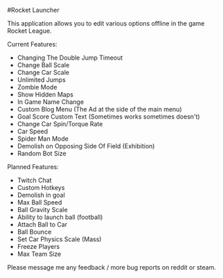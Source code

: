 #Rocket Launcher

This application allows you to edit various options offline in the game Rocket League.

Current Features:

- Changing The Double Jump Timeout
- Change Ball Scale
- Change Car Scale
- Unlimited Jumps
- Zombie Mode
- Show Hidden Maps
- In Game Name Change
- Custom Blog Menu (The Ad at the side of the main menu)
- Goal Score Custom Text (Sometimes works sometimes doesn't)
- Change Car Spin/Torque Rate
- Car Speed
- Spider Man Mode
- Demolish on Opposing Side Of Field (Exhibition)
- Random Bot Size 

Planned Features:

- Twitch Chat
- Custom Hotkeys
- Demolish in goal
- Max Ball Speed
- Ball Gravity Scale
- Ability to launch ball (football)
- Attach Ball to Car
- Ball Bounce
- Set Car Physics Scale (Mass)
- Freeze Players
- Max Team Size

Please message me any feedback / more bug reports on reddit or steam.